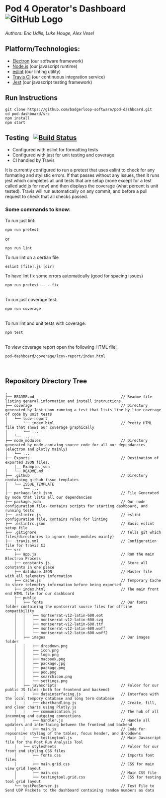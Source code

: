 # Pod 4 Operator's Dashboard &nbsp; ![GitHub Logo](https://raw.githubusercontent.com/badgerloop-software/pod-dashboard/master/src/public/images/icon.png)
*Authors: Eric Udlis, Luke Houge, Alex Vesel*

## Platform/Technologies:
- [Electron](https://electronjs.org) (our software framework)
- [Node.js](https://nodejs.org/en/) (our javascript runtime)
- [eslint](https://eslint.org) (our linting utility)
- [Travis CI](https://travis-ci.org) (our continuous integration service)
- [Jest](http://jestjs.io) (our javascript testing framework)

## Run Instructions
``` 
git clone https://github.com/badgerloop-software/pod-dashboard.git
cd pod-dashboard/src
npm install
npm start
```

## Testing &nbsp; [![Build Status](https://travis-ci.com/badgerloop-software/pod-dashboard.svg?branch=master)](https://travis-ci.com/badgerloop-software/pod-dashboard)
- Configured with eslint for formatting tests
- Configured with jest for unit testing and coverage
- CI handled by Travis

It is currently configured to run a pretest that uses eslint to check for any formating and stylistic errors. If that passes without any issues, then it runs jest which completes all unit tests that are setup (none except for a test called add.js for now) and then displays the coverage (what percent is unit tested). Travis will run automatically on any commit, and before a pull request to check that all checks passed.

### Some commands to know:
To run just lint: 
```
npm run pretest
```
or 
```
npn run lint
```
To run lint on a certian file
```
eslint [file].js [dir]
```
To have lint fix some errors automatically (good for spacing issues)
```
npm run pretest -- --fix
```
\
To run just coverage test:
```  
npm run coverage
```
\
To run lint and unit tests with coverage: 
```
npm test
```
\
To view coverage report  open the following HTML file:
```
pod-dashboard/coverage/lcov-report/index.html
```
<br>

## Repository Directory Tree
```
.
├── README.md                                       // Readme file listing general information and install instructions
├── coverage                                        // Directory generated by Jest upon running a test that lists line by line coverage of code by unit tests
│   └── lcov-report                        
│       └── index.html                              // Pretty HTML file that shows our coverage graphically
│       └── ...    
│   └── ...                   
├── node_modules                                    // Directory generated by node containg source code for all our dependancies (electron and plotly mainly)
│   └── ...
├── Exports                                         // Destination of exported JSON files.
    |__ Example.json                                 
│   └── README.md                   
├── .github                                         // Directory containing github issue templates
│   └── ISSUE_TEMPLATE                         
│       └── ...               
├── package-lock.json                               // File Generated by node that lists all our dependancies
├── package.json                                    // Our node configuration file- contains scripts for starting dashboard, and running tests
├── .eslintrc.js                                    // eslint configuration file, contains rules for linting  
├── .eslintrc.json                                  // Basic eslint setup file
├── .gitignore                                      // Tells git which files/directories to ignore (node_modules mainly)
├── .travis.yml                                     // Configuration file for Travis CI
└── src                                                
    ├── app.js                                      // Run the main Electron Process
    ├── constants.js                                // Store all constants in one place
    ├── database.JSON                               // Master file with all telemetry information
    ├── cache.js                                    // Temporary Cache to store telemetry information before being exported
    ├── index.html                                  // The main front end HTML file for our dashboard
    ├── public                                      
    │   ├── fonts                                   // Our fonts folder containing the montserrat source files for offline compatibility
    │   │   ├── montserrat-v12-latin-600.eot
    │   │   ├── montserrat-v12-latin-600.svg
    │   │   ├── montserrat-v12-latin-600.ttf
    │   │   ├── montserrat-v12-latin-600.woff
    │   │   └── montserrat-v12-latin-600.woff2
    │   ├── images                                  // Our images folder
    │   │   ├── dropdown.png
    │   │   ├── icon.png
    │   │   ├── logo.png
    │   │   ├── macbook.png
    │   │   ├── package.jpg
    │   │   ├── package.png
    │   │   ├── pod.png
    │   │   ├── searchicon.png
    │   │   └── settings.png
    │   ├── javascripts                             // Folder for our public JS files (both for frontend and backend)
    │   │   ├── datainterfacing.js                  // Interface with the local tempory database and long term database
    │   │   ├── charthandling.js                    // Create, fill, and clear charts using Plotly.js
    │   │   ├── communication.js                    // The hub of all incomming and outgoing connections
    │   │   ├── handler.js                          // Handle all updaters and interfacing between the frontend and backend
    │   │   ├── main.js                             // Code for repsonsive styling of the tables, focus header, and dropdowns
    |   |   └── testingtool.js                      // Main Javascript file for the Post Run Analysis Tool
    │   └── stylesheets                             // Folder for our front end styling CSS files
    │       ├── fonts.css                           // Imports font files
    │       ├── main.grid.css                       // CSS for main view grid layout
    │       ├── main.css                            // Main CSS file
    │       └── testingtool.grid.css                // CSS for testing tool grid layout
    └── testPodServer.js                            // Test File to Send UDP Packets to the dashboard containing random numbers as data

```
